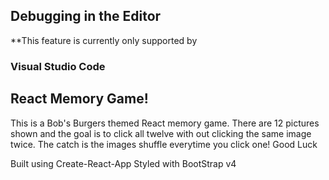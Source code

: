 ## Debugging in the Editor

**This feature is currently only supported by 

### Visual Studio Code

## React Memory Game!

This is a Bob's Burgers themed React memory game. There are 12 pictures shown and the goal is to click all twelve with out clicking the same image twice. The catch is the images shuffle everytime you click one! Good Luck

Built using Create-React-App
Styled with BootStrap v4
